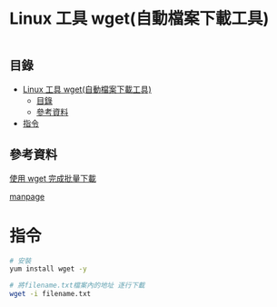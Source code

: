# Linux 工具 wget(自動檔案下載工具)

```
```

## 目錄

- [Linux 工具 wget(自動檔案下載工具)](#linux-工具-wget自動檔案下載工具)
	- [目錄](#目錄)
	- [參考資料](#參考資料)
- [指令](#指令)

## 參考資料

[使用 wget 完成批量下載](https://www.itread01.com/p/188595.html)

[manpage](https://linux.die.net/man/1/wget)

# 指令

```bash
# 安裝
yum install wget -y

# 將filename.txt檔案內的地址 逐行下載
wget -i filename.txt
```
